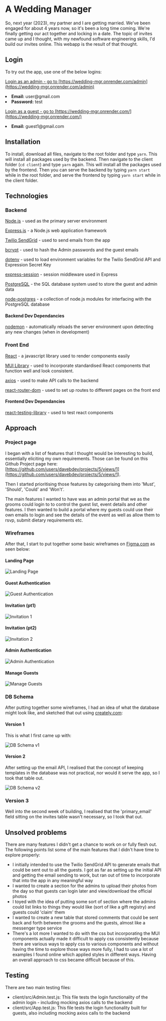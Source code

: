 # A Wedding Manager

So, next year (2023), my partner and I are getting married. We've been engaged for about 4 years now, so it's been a long time coming. We're finally getting our act together and locking in a date. The topic of invites came up and I thought, with my newfound software engineering skills, I'd build our invites online. This webapp is the result of that thought.



## Login

To try out the app, use one of the below logins:

<u>Login as an admin - go to [https://wedding-mgr.onrender.com/admin](https://wedding-mgr.onrender.com/admin)</u>

<li><strong>Email:</strong> user@gmail.com</li>
<li><strong>Password:</strong> test</li>

<u>Login as a guest - go to [https://wedding-mgr.onrender.com/](https://wedding-mgr.onrender.com/)</u>
<li><strong>Email:</strong> guest1@gmail.com</li>




## Installation

To install, download all files, navigate to the root folder and type `yarn`. This will install all packages used by the backend.
Then navigate to the client folder (`cd client`) and type `yarn` again. This will install all the packages used by the frontend.
Then you can serve the backend by typing `yarn start` while in the root folder, and serve the frontend by typing `yarn start` while in the client folder.



## Technologies


### Backend


[Node.js](https://nodejs.org/en/) - used as the primary server environment

[Express.js](https://expressjs.com/) - a Node.js web application framework

[Twilio SendGrid](https://github.com/sendgrid/sendgrid-nodejs/tree/main/packages/mail) - used to send emails from the app

[bcrypt](https://github.com/kelektiv/node.bcrypt.js#readme) - used to hash the Admin passwords and the guest emails

[dotenv](https://github.com/motdotla/dotenv#readme) - used to load environment variables for the Twilio SendGrid API and Expression Secret Key

[express-session](https://github.com/expressjs/session#readme) - session middleware used in Express

[PostgreSQL](https://www.postgresql.org/) - the SQL database system used to store the guest and admin data

[node-postgres](https://node-postgres.com/) - a collection of node.js modules for interfacing with the PostgreSQL database


#### Backend Dev Dependancies

[nodemon](https://nodemon.io/) - automatically reloads the server environment upon detecting any new changes (when in development)



### Front End

[React](https://reactjs.org/) - a javascript library used to render components easily

[MUI Library](https://mui.com/material-ui/getting-started/overview/) - used to incorporate standardised React components that function well and look consistent.

[axios](https://axios-http.com/docs/intro) - used to make API calls to the backend

[react-router-dom](https://v5.reactrouter.com/web/guides/quick-start) - used to set up routes to different pages on the front end


#### Frontend Dev Dependancies

[react-testing-library](https://testing-library.com/docs/react-testing-library/intro/) - used to test react components




## Approach

### Project page


I began with a list of features that I thought would be interesting to build, essentially eliciting my own requirements. Those can be found on this Github Project page here: [https://github.com/users/davebdev/projects/5/views/1](https://github.com/users/davebdev/projects/5/views/1).

Then I started prioritising those features by categorising them into 'Must', 'Should', 'Could' and 'Won't'.

The main features I wanted to have was an admin portal that we as the grooms could login to to control the guest list, event details and other features. I then wanted to build a portal where my guests could use their own emails to login and see the details of the event as well as allow them to rsvp, submit dietary requirements etc.

### Wireframes


After that, I start to put together some basic wireframes on [Figma.com](https://figma.com/) as seen below:

#### Landing Page

![Landing Page](client/public/img/Landing-page.png)


#### Guest Authentication

![Guest Authentication](client/public/img/Guest-authentication.png)


#### Invitation (pt1)

![Invitation 1](client/public/img/Invitation-1.png)


#### Invitation (pt2)

![Invitation 2](client/public/img/Invitation-2.png)


#### Admin Authentication

![Admin Authentication](client/public/img/Admin-authentication.png)


#### Manage Guests

![Manage Guests](client/public/img/Manage-guests.png)


### DB Schema


After putting together some wireframes, I had an idea of what the database might look like, and sketched that out using [creately.com](https://creately.com/):


#### Version 1

This is what I first came up with:

![DB Schema v1](client/public/img/db-schema-v1.png)


#### Version 2

After setting up the email API, I realised that the concept of keeping templates in the database was not practical, nor would it serve the app, so I took that table out.

![DB Schema v2](client/public/img/db-schema-v2.png)


### Version 3

Well into the second week of building, I realised that the 'primary_email' field sitting on the invites table wasn't necessary, so I took that out.



## Unsolved problems

There are many features I didn't get a chance to work on or fully flesh out. The following points list some of the main features that I didn't have time to explore properly:

- I initially intended to use the Twilio SendGrid API to generate emails that could be sent out to all the guests. I got as far as setting up the initial API and getting the email sending to work, but ran out of time to incorporate that into the app in any meaningful way
- I wanted to create a section for the admins to upload their photos from the day so that guests can login later and view/download the official photos
- I toyed with the idea of putting some sort of section where the admins could list links to things they would like (sort of like a gift registry) and guests could 'claim' them
- I wanted to create a new table that stored comments that could be sent back and forth between the grooms and the guests, almost like a messenger type service
- There's a lot more I wanted to do with the css but incorporating the MUI components actually made it difficult to apply css consistently because there are various ways to apply css to various components and without having the time to explore those ways more fully, I had to use a lot of examples I found online which applied styles in different ways. Having an overall approach to css became difficult because of this.


## Testing


There are two main testing files:

- client/src/Admin.test.js: This file tests the login functionality of the admin login - including mocking axios calls to the backend
- client/src/App.test.js: This file tests the login functionality built for guests, also including mocking axios calls to the backend
